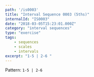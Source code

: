 ```yaml
---
path: '/is0003'
title: "Interval Sequence 0003 (5ths)"
internalId: "IS0003"
date: "2018-03-05T15:23:01.000Z"
category: "interval sequences"
type: "exercise"
tags:
    - sequences
    - scales
    - intervals
excerpt: "1-5 | 2-6 "
---
```


Pattern: `1-5 | 2-6`

